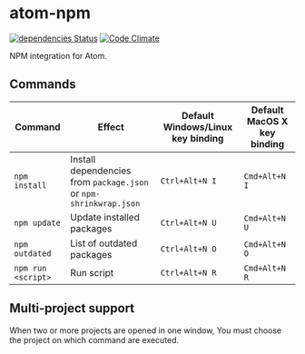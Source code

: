 # atom-npm

[![dependencies Status](https://david-dm.org/tomi77/atom-npm/status.svg)](https://david-dm.org/tomi77/atom-npm)
[![Code Climate](https://codeclimate.com/github/tomi77/atom-npm/badges/gpa.svg)](https://codeclimate.com/github/tomi77/atom-npm)

NPM integration for Atom.

## Commands

| Command            | Effect                                                            | Default Windows/Linux key binding | Default MacOS X key binding |
|--------------------|-------------------------------------------------------------------|-----------------------------------|-----------------------------|
| `npm install`      | Install dependencies from `package.json` or `npm-shrinkwrap.json` | `Ctrl+Alt+N I`                    | `Cmd+Alt+N I`               |
| `npm update`       | Update installed packages                                         | `Ctrl+Alt+N U`                    | `Cmd+Alt+N U`               |
| `npm outdated`     | List of outdated packages                                         | `Ctrl+Alt+N O`                    | `Cmd+Alt+N O`               |
| `npm run <script>` | Run script                                                        | `Ctrl+Alt+N R`                    | `Cmd+Alt+N R`               |

## Multi-project support

When two or more projects are opened in one window, You must choose the project on which command are executed.

